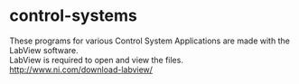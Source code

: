 # control-systems

These programs for various Control System Applications are made with the LabView software.<br/>
LabView is required to open and view the files.<br/>
http://www.ni.com/download-labview/
